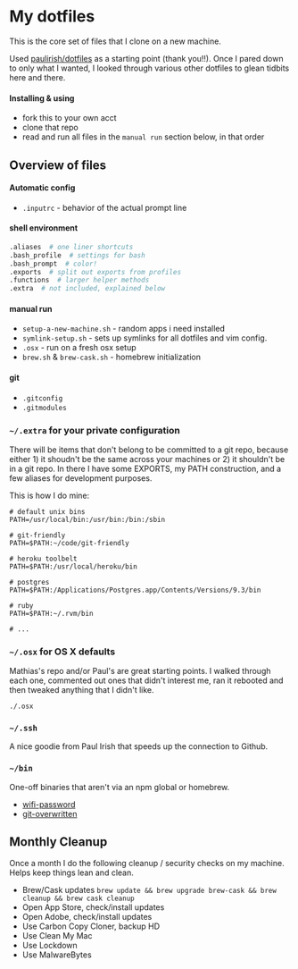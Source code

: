 # My dotfiles

This is the core set of files that I clone on a new machine.

Used [paulirish/dotfiles](https://github.com/paulirish/dotfiles) as a starting point (thank you!!). Once I pared down to only what I wanted, I looked through various other dotfiles to glean tidbits here and there.


#### Installing & using

* fork this to your own acct
* clone that repo
* read and run all files in the `manual run` section below, in that order


## Overview of files

####  Automatic config
* `.inputrc` - behavior of the actual prompt line

#### shell environment
```bash
.aliases  # one liner shortcuts
.bash_profile  # settings for bash
.bash_prompt  # color!
.exports  # split out exports from profiles
.functions  # larger helper methods
.extra  # not included, explained below
```

#### manual run
* `setup-a-new-machine.sh` - random apps i need installed
* `symlink-setup.sh`  - sets up symlinks for all dotfiles and vim config.
* `.osx` - run on a fresh osx setup
* `brew.sh` & `brew-cask.sh` - homebrew initialization

#### git
* `.gitconfig`
* `.gitmodules`


### `~/.extra` for your private configuration

There will be items that don't belong to be committed to a git repo, because either 1) it shoudn't be the same across your machines or 2) it shouldn't be in a git repo. In there I have some EXPORTS, my PATH construction, and a few aliases for development purposes.

This is how I do mine:

```shell
# default unix bins
PATH=/usr/local/bin:/usr/bin:/bin:/sbin

# git-friendly
PATH=$PATH:~/code/git-friendly

# heroku toolbelt
PATH=$PATH:/usr/local/heroku/bin

# postgres
PATH=$PATH:/Applications/Postgres.app/Contents/Versions/9.3/bin

# ruby
PATH=$PATH:~/.rvm/bin

# ...
```


### `~/.osx` for OS X defaults

Mathias's repo and/or Paul's are great starting points. I walked through each one, commented out ones that didn't interest me, ran it rebooted and then tweaked anything that I didn't like.

```bash
./.osx
```


### `~/.ssh`

A nice goodie from Paul Irish that speeds up the connection to Github.


### `~/bin`

One-off binaries that aren't via an npm global or homebrew.
- [wifi-password](https://github.com/rauchg/wifi-password)
- [git-overwritten](https://github.com/mislav/dotfiles/blob/master/bin/git-overwritten)



## Monthly Cleanup

Once a month I do the following cleanup / security checks on my machine. Helps keep things lean and clean.

- Brew/Cask updates `brew update && brew upgrade brew-cask && brew cleanup && brew cask cleanup`
- Open App Store, check/install updates
- Open Adobe, check/install updates
- Use Carbon Copy Cloner, backup HD
- Use Clean My Mac
- Use Lockdown
- Use MalwareBytes
